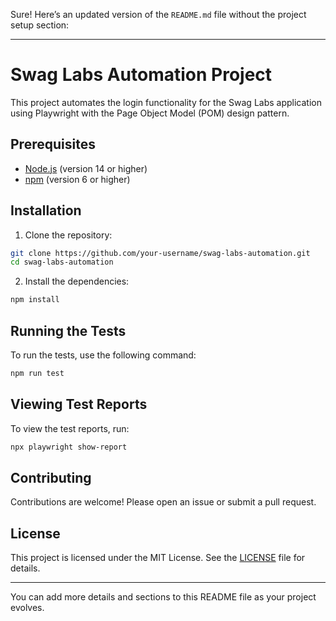 Sure! Here’s an updated version of the `README.md` file without the project setup section:

---

# Swag Labs Automation Project

This project automates the login functionality for the Swag Labs application using Playwright with the Page Object Model (POM) design pattern.

## Prerequisites

- [Node.js](https://nodejs.org/en/download/) (version 14 or higher)
- [npm](https://www.npmjs.com/get-npm) (version 6 or higher)

## Installation

1. Clone the repository:

```sh
git clone https://github.com/your-username/swag-labs-automation.git
cd swag-labs-automation
```

2. Install the dependencies:

```sh
npm install
```

## Running the Tests

To run the tests, use the following command:

```sh
npm run test
```

## Viewing Test Reports

To view the test reports, run:

```sh
npx playwright show-report
```

## Contributing

Contributions are welcome! Please open an issue or submit a pull request.

## License

This project is licensed under the MIT License. See the [LICENSE](LICENSE) file for details.

---

You can add more details and sections to this README file as your project evolves.
